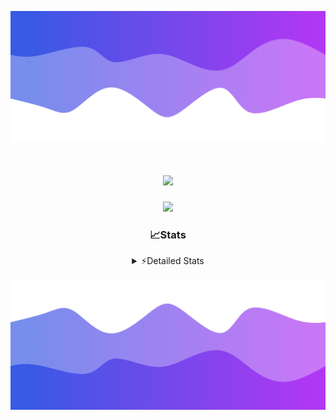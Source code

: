 ![Header](./header.png)
<div align="center">

<h1 align="center">
  <a href="https://git.io/typing-svg">
    <img src="https://readme-typing-svg.herokuapp.com/?lines=Hello,+There!+%F0%9F%91%8B;This+is+chicho.;Owner+on+Ocean;&center=true&size=25">
  </a>
</h1>
  
<p align="center">
  <img src="https://lanyard.cnrad.dev/api/852683595378196480" />
</p>

### 📈Stats
<details>
    <summary> ⚡Detailed Stats</summary>
    <br/>

<!--START_SECTION:waka-->
![Code Time](http://img.shields.io/badge/Code%20Time-1%2C079%20hrs%2042%20mins-blue)

![Profile Views](http://img.shields.io/badge/Profile%20Views-2-blue)

**🐱 My GitHub Data** 

> 📦 189.3 kB Used in GitHub's Storage 
 > 
> 🏆 0 Contributions in the Year 2025
 > 
> 🚫 Not Opted to Hire
 > 
> 📜 15 Public Repositories 
 > 
> 🔑 13 Private Repositories 
 > 
**I'm a Night 🦉** 

```text
🌞 Morning                24 commits          █░░░░░░░░░░░░░░░░░░░░░░░░   04.46 % 
🌆 Daytime                73 commits          ███░░░░░░░░░░░░░░░░░░░░░░   13.57 % 
🌃 Evening                239 commits         ███████████░░░░░░░░░░░░░░   44.42 % 
🌙 Night                  202 commits         █████████░░░░░░░░░░░░░░░░   37.55 % 
```
📅 **I'm Most Productive on Friday** 

```text
Monday                   29 commits          █░░░░░░░░░░░░░░░░░░░░░░░░   05.39 % 
Tuesday                  116 commits         █████░░░░░░░░░░░░░░░░░░░░   21.56 % 
Wednesday                84 commits          ████░░░░░░░░░░░░░░░░░░░░░   15.61 % 
Thursday                 73 commits          ███░░░░░░░░░░░░░░░░░░░░░░   13.57 % 
Friday                   127 commits         ██████░░░░░░░░░░░░░░░░░░░   23.61 % 
Saturday                 61 commits          ███░░░░░░░░░░░░░░░░░░░░░░   11.34 % 
Sunday                   48 commits          ██░░░░░░░░░░░░░░░░░░░░░░░   08.92 % 
```


📊 **This Week I Spent My Time On** 

```text
🕑︎ Time Zone: America/Argentina/Buenos_Aires

💬 Programming Languages: 
TypeScript               17 hrs 24 mins      ████████████████████████░   95.49 % 
Other                    20 mins             ░░░░░░░░░░░░░░░░░░░░░░░░░   01.91 % 
JavaScript               17 mins             ░░░░░░░░░░░░░░░░░░░░░░░░░   01.64 % 
Python                   10 mins             ░░░░░░░░░░░░░░░░░░░░░░░░░   00.96 % 

🔥 Editors: 
Cursor                   18 hrs 14 mins      █████████████████████████   100.00 % 

🐱‍💻 Projects: 
ocean-backend            18 hrs 14 mins      █████████████████████████   100.00 % 

💻 Operating System: 
Windows                  18 hrs 14 mins      █████████████████████████   100.00 % 
```

**I Mostly Code in JavaScript** 

```text
JavaScript               8 repos             ██████░░░░░░░░░░░░░░░░░░░   24.24 % 
HTML                     7 repos             █████░░░░░░░░░░░░░░░░░░░░   21.21 % 
TypeScript               4 repos             ███░░░░░░░░░░░░░░░░░░░░░░   12.12 % 
Astro                    2 repos             ██░░░░░░░░░░░░░░░░░░░░░░░   06.06 % 
SCSS                     1 repo              █░░░░░░░░░░░░░░░░░░░░░░░░   03.03 % 
```




 Last Updated on 21/02/2025 23:16:10 UTC
<!--END_SECTION:waka-->
</details>

![Footer](./footer.png)
